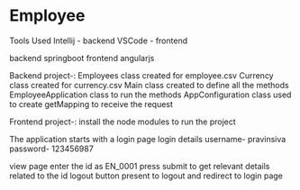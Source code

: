 # Employee
Tools Used
Intellij - backend
VSCode - frontend

backend springboot
frontend angularjs

Backend project-:
Employees class created for employee.csv
Currency class created for currency.csv
Main class created to define all the methods
EmployeeApplication class to run the methods
AppConfiguration class used to create getMapping to receive the request

Frontend project-:
install the node modules to run the project

The application starts with a login page 
login details
username- pravinsiva
password- 123456987

view page
enter the id as EN_0001
press submit to get relevant details related to the id 
logout button present to logout and redirect to login page
